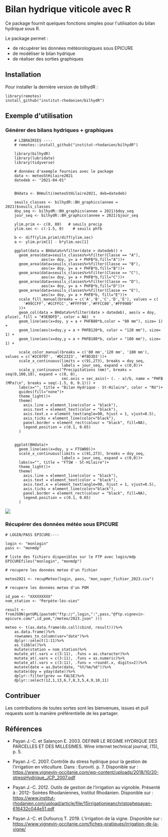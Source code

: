 # Bilan hydrique viticole avec R

Ce package fournit quelques fonctions simples pour l'utilisation du bilan hydrique sous R.

Le package permet :

-   de récupérer les données météorologiques sous EPICURE
-   de modéliser le bilan hydrique
-   de réaliser des sorties graphiques

## Installation

Pour installer la dernière version de bilhydR :

    library(remotes)
    install_github("institut-rhodanien/bilhydR")

## Exemple d'utilisation
### Générer des bilans hydriques + graphiques
```
    # LIBRAIRIES ----
    # remotes::install_github("institut-rhodanien/bilhydR")

    library(bilhydR)
    library(lubridate)
    library(tidyverse)

    # données d'exemple fournies avec le package
    data <- meteoStHilaire2021
    datedeb <- "2021-04-01"


    BHdata <- BHmulti(meteoStHilaire2021, deb=datedeb)

    seuils_classes <- bilhydR::BH_graphics(annee = 2021)$seuils_classes
    doy_seq <- bilhydR::BH_graphics(annee = 2021)$doy_seq
    jour_seq <- bilhydR::BH_graphics(annee = 2021)$jour_seq

    ylim.prim <- c(0, 80)   # seuils precip
    ylim.sec <- c(-1.5, 0)    # seuils phfb

    b <- diff(ylim.prim)/diff(ylim.sec)
    a <- ylim.prim[1] - b*ylim.sec[1]

    ggplot(data = BHdata%>%filter(date > datedeb)) +
      geom_area(data=seuils_classes%>%filter(Classe == "A"),
                aes(x= doy, y= a + PHFB*b,fill="A"))+
      geom_area(data=seuils_classes%>%filter(Classe == "B"),
                aes(x= doy, y= a + PHFB*b,fill="B"))+
      geom_area(data=seuils_classes%>%filter(Classe == "C"),
                aes(x= doy, y= a + PHFB*b,fill="C"))+
      geom_area(data=seuils_classes%>%filter(Classe == "D"),
                aes(x= doy, y= a + PHFB*b,fill="D"))+
      geom_area(data=seuils_classes%>%filter(Classe == "E"),
                aes(x= doy, y= a + PHFB*b, fill="E"))+
      scale_fill_manual(breaks = c('A','B','C','D','E'), values = c(
        '#99CCFF','#CCFFCC','#FFFF99','#FFCC00','#FF9900'
      ))+
      geom_col(data = BHdata%>%filter(date > datedeb), aes(x = doy, pluie), fill = "#3E9DFD", color = NA)  +
      geom_line(aes(x=doy, y = a + PHFB80*b,color = "80 mm"), size= 1) +
      geom_line(aes(x=doy,y = a + PHFB120*b, color = "120 mm"), size= 1) +
      geom_line(aes(x=doy,y = a + PHFB180*b, color = "180 mm"), size= 1) +

      scale_color_manual(breaks = c('80 mm','120 mm', '180 mm'), values = c('#2C0707', '#DC2323', '#f8D3D3'))+
      scale_x_continuous(limits = c(91,273), breaks = doy_seq,
                         labels = jour_seq, expand = c(0,0))+
      scale_y_continuous("Precipitations (mm)", breaks = seq(0,100,10), expand = c(0, 0), 
                         sec.axis = sec_axis(~ (. - a)/b, name = "PHFB (MPa)\n", breaks = seq(-1.5, 0, 0.1))) +
      labs(x="", title = "Bilan Hydrique - St-Hilaire", color = "RU")+
      guides(fill="none")+
      theme_light()+
      theme(
        axis.line = element_line(color = "black"),
        axis.text = element_text(color = "black"),
        axis.text.x = element_text(angle=90, hjust = 1, vjust=0.5),
        axis.ticks = element_line(color="black"),
        panel.border = element_rect(colour = "black", fill=NA),
        legend.position = c(0.1, 0.65)
      )


    ggplot(BHdata)+
      geom_line(aes(x=doy, y = FTSW80))+
      scale_x_continuous(limits = c(91,273), breaks = doy_seq,
                         labels = jour_seq, expand = c(0,0))+
      labs(x="", title = "FTSW - St-Hilaire")+
      theme_light()+
      theme(
        axis.line = element_line(color = "black"),
        axis.text = element_text(color = "black"),
        axis.text.x = element_text(angle=90, hjust = 1, vjust=0.5),
        axis.ticks = element_line(color="black"),
        panel.border = element_rect(colour = "black", fill=NA),
        legend.position = c(0.1, 0.65)
      )
```
![](https://image.noelshack.com/fichiers/2023/11/5/1679063296-screenshot-3.png)

### Récupérer des données météo sous EPICURE

```
# LOGIN/PASS EPICURE----

login <- "monlogin"
pass <- "monmdp"

# liste des fichiers disponibles sur le FTP avec login/mdp
EPICUREfiles("monlogin", "monmdp")

# recupere les données meteo d'un fichier

meteo2021 <- recupMeteo(login, pass, "mon_super_fichier_2023.csv")

# recupere les données meteo d'un POM

id_pom <- "XXXXXXXXX"
nom_station <- "Perpète-lès-oies"

result <- fromJSON(getURL(paste0("ftp://",login,":",pass,"@ftp.vignevin-epicure.com/",id_pom,"/meteo/2023.json" )))
  
meteo <- t(as.data.frame(do.call(cbind, result)))%>%
    as.data.frame()%>%
    rownames_to_column(var="date")%>%
    dplyr::select(1:11)%>%
    as_tibble()%>%
    mutate(station = nom_station)%>%
    mutate_at(.vars = c(3:11), .funs = as.character)%>%
    mutate_at(.vars = c(3:11), .funs = as.numeric)%>%
    mutate_at(.vars = c(3:11), .funs = ~round(.x, digits=2))%>%
    mutate(date = as.Date(date, "%Y/%m/%d"))%>%
    mutate(doy = yday(date))%>%
    dplyr::filter(prev == FALSE)%>%
    dplyr::select(12,1,13,6,7,8,3,5,4,9,10,11)

```

## Contribuer

Les contributions de toutes sortes sont les bienvenues, issues et pull requests sont la manière préférentielle de les partager.


## Références

- Payan J.-C. et Salançon E. 2003. DEFINIR LE REGIME HYDRIQUE DES PARCELLES ET DES MILLESIMES. Wine internet technical journal, (15), p. 5.

- Payan J.-C. 2007. Contrôle du stress hydrique pour la gestion de l’irrigation en viticulture. Dans : Euroviti. p. 7. Disponible sur : https://www.vignevin-occitanie.com/wp-content/uploads/2018/10/20-stressHydrique_JCP_2007.pdf

- Payan J.-C. 2012. Outils de gestion de l’irrigation au vignoble. Présenté à : 2012- Soirées Rhodaniennes, Institut Rhodanien. Disponible sur : https://www.institut-rhodanien.com/upload/article/file/15irrigationjeanchristophepayan-616432c044e51.pdf 

- Payan J.-C. et Dufourcq T. 2019. L’irrigation de la vigne. Disponible sur : https://www.vignevin-occitanie.com/fiches-pratiques/irrigation-de-la-vigne/ 
